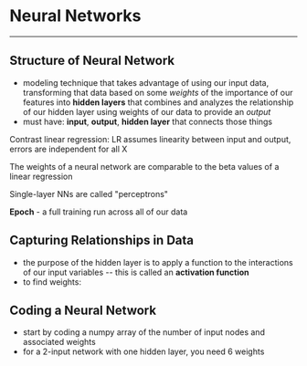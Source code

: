 # Neural Networks
-----

## Structure of Neural Network
- modeling technique that takes advantage of using our input data, transforming that data based on some *weights* of the importance of our features into **hidden layers** that combines and analyzes the relationship of our hidden layer using weights of our data to provide an *output*
- must have: **input**, **output**, **hidden layer** that connects those things

Contrast linear regression: LR assumes linearity between input and output, errors are independent for all X

The weights of a neural network are comparable to the beta values of a linear regression

Single-layer NNs are called "perceptrons" 

**Epoch** - a full training run across all of our data



## Capturing Relationships in Data
- the purpose of the hidden layer is to apply a function to the interactions of our input variables -- this is called an **activation function**
- to find weights:

## Coding a Neural Network
- start by coding a numpy array of the number of input nodes and associated weights
- for a 2-input network with one hidden layer, you need 6 weights
